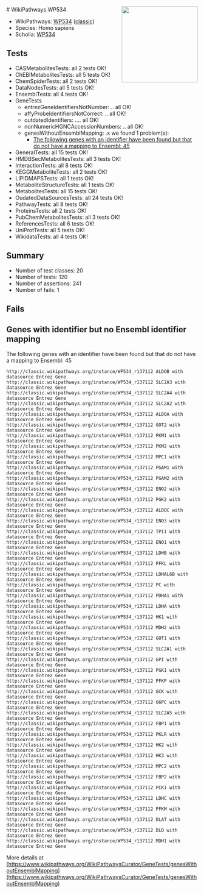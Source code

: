 <img style="float: right; width: 200px" src="https://upload.wikimedia.org/wikipedia/commons/thumb/8/83/Wplogo_with_text_500.png/640px-Wplogo_with_text_500.png" />
# WikiPathways WP534

* WikiPathways: [WP534](https://wikipathways.org/pathways/WP534) ([classic](https://classic.wikipathways.org/instance/WP534))
* Species: Homo sapiens
* Scholia: [WP534](https://scholia.toolforge.org/wikipathways/WP534)
## Tests
* CASMetabolitesTests: all 2 tests OK!
* ChEBIMetabolitesTests: all 5 tests OK!
* ChemSpiderTests: all 2 tests OK!
* DataNodesTests: all 5 tests OK!
* EnsemblTests: all 4 tests OK!
* GeneTests
    * entrezGeneIdentifiersNotNumber: .. all OK!
    * affyProbeIdentifiersNotCorrect: .. all OK!
    * outdatedIdentifiers: .... all OK!
    * nonNumericHGNCAccessionNumbers: .. all OK!
    * genesWithoutEnsemblMapping: .x we found 1 problem(s):
        * [The following genes with an identifier have been found but that do not have a mapping to Ensembl: 45](#c4e5436f)
* GeneralTests: all 15 tests OK!
* HMDBSecMetabolitesTests: all 3 tests OK!
* InteractionTests: all 8 tests OK!
* KEGGMetaboliteTests: all 2 tests OK!
* LIPIDMAPSTests: all 1 tests OK!
* MetaboliteStructureTests: all 1 tests OK!
* MetabolitesTests: all 15 tests OK!
* OudatedDataSourcesTests: all 24 tests OK!
* PathwayTests: all 8 tests OK!
* ProteinsTests: all 2 tests OK!
* PubChemMetabolitesTests: all 3 tests OK!
* ReferencesTests: all 6 tests OK!
* UniProtTests: all 5 tests OK!
* WikidataTests: all 4 tests OK!


## Summary

* Number of test classes: 20
* Number of tests: 120
* Number of assertions: 241
* Number of fails: 1

## Fails

<a name="c4e5436f" />

## Genes with identifier but no Ensembl identifier mapping

The following genes with an identifier have been found but that do not have a mapping to Ensembl: 45
```
http://classic.wikipathways.org/instance/WP534_r137112 ALDOB with datasource Entrez Gene
http://classic.wikipathways.org/instance/WP534_r137112 SLC2A3 with datasource Entrez Gene
http://classic.wikipathways.org/instance/WP534_r137112 SLC2A4 with datasource Entrez Gene
http://classic.wikipathways.org/instance/WP534_r137112 SLC2A2 with datasource Entrez Gene
http://classic.wikipathways.org/instance/WP534_r137112 ALDOA with datasource Entrez Gene
http://classic.wikipathways.org/instance/WP534_r137112 GOT2 with datasource Entrez Gene
http://classic.wikipathways.org/instance/WP534_r137112 PKM1 with datasource Entrez Gene
http://classic.wikipathways.org/instance/WP534_r137112 PKM2 with datasource Entrez Gene
http://classic.wikipathways.org/instance/WP534_r137112 MPC1 with datasource Entrez Gene
http://classic.wikipathways.org/instance/WP534_r137112 PGAM1 with datasource Entrez Gene
http://classic.wikipathways.org/instance/WP534_r137112 PGAM2 with datasource Entrez Gene
http://classic.wikipathways.org/instance/WP534_r137112 ENO2 with datasource Entrez Gene
http://classic.wikipathways.org/instance/WP534_r137112 PGK2 with datasource Entrez Gene
http://classic.wikipathways.org/instance/WP534_r137112 ALDOC with datasource Entrez Gene
http://classic.wikipathways.org/instance/WP534_r137112 ENO3 with datasource Entrez Gene
http://classic.wikipathways.org/instance/WP534_r137112 TPI1 with datasource Entrez Gene
http://classic.wikipathways.org/instance/WP534_r137112 ENO1 with datasource Entrez Gene
http://classic.wikipathways.org/instance/WP534_r137112 LDHB with datasource Entrez Gene
http://classic.wikipathways.org/instance/WP534_r137112 PFKL with datasource Entrez Gene
http://classic.wikipathways.org/instance/WP534_r137112 LDHAL6B with datasource Entrez Gene
http://classic.wikipathways.org/instance/WP534_r137112 PC with datasource Entrez Gene
http://classic.wikipathways.org/instance/WP534_r137112 PDHA1 with datasource Entrez Gene
http://classic.wikipathways.org/instance/WP534_r137112 LDHA with datasource Entrez Gene
http://classic.wikipathways.org/instance/WP534_r137112 HK1 with datasource Entrez Gene
http://classic.wikipathways.org/instance/WP534_r137112 MDH2 with datasource Entrez Gene
http://classic.wikipathways.org/instance/WP534_r137112 GOT1 with datasource Entrez Gene
http://classic.wikipathways.org/instance/WP534_r137112 SLC2A1 with datasource Entrez Gene
http://classic.wikipathways.org/instance/WP534_r137112 GPI with datasource Entrez Gene
http://classic.wikipathways.org/instance/WP534_r137112 PGK1 with datasource Entrez Gene
http://classic.wikipathways.org/instance/WP534_r137112 PFKP with datasource Entrez Gene
http://classic.wikipathways.org/instance/WP534_r137112 GCK with datasource Entrez Gene
http://classic.wikipathways.org/instance/WP534_r137112 G6PC with datasource Entrez Gene
http://classic.wikipathways.org/instance/WP534_r137112 SLC2A5 with datasource Entrez Gene
http://classic.wikipathways.org/instance/WP534_r137112 FBP1 with datasource Entrez Gene
http://classic.wikipathways.org/instance/WP534_r137112 PKLR with datasource Entrez Gene
http://classic.wikipathways.org/instance/WP534_r137112 HK2 with datasource Entrez Gene
http://classic.wikipathways.org/instance/WP534_r137112 HK3 with datasource Entrez Gene
http://classic.wikipathways.org/instance/WP534_r137112 MPC2 with datasource Entrez Gene
http://classic.wikipathways.org/instance/WP534_r137112 FBP2 with datasource Entrez Gene
http://classic.wikipathways.org/instance/WP534_r137112 PCK1 with datasource Entrez Gene
http://classic.wikipathways.org/instance/WP534_r137112 LDHC with datasource Entrez Gene
http://classic.wikipathways.org/instance/WP534_r137112 PFKM with datasource Entrez Gene
http://classic.wikipathways.org/instance/WP534_r137112 DLAT with datasource Entrez Gene
http://classic.wikipathways.org/instance/WP534_r137112 DLD with datasource Entrez Gene
http://classic.wikipathways.org/instance/WP534_r137112 MDH1 with datasource Entrez Gene
```

More details at [https://www.wikipathways.org/WikiPathwaysCurator/GeneTests/genesWithoutEnsemblMapping](https://www.wikipathways.org/WikiPathwaysCurator/GeneTests/genesWithoutEnsemblMapping)

